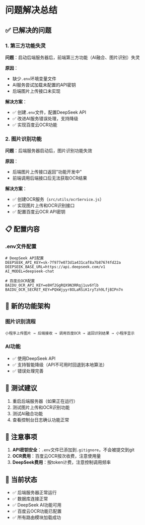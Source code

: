 # 问题解决总结

## ✅ 已解决的问题

### 1. 第三方功能失灵
**问题**：启动后端服务器后，前端第三方功能（AI融合、图片识别）失灵

**原因**：
- 缺少`.env`环境变量文件
- AI服务尝试加载未配置的API密钥
- 后端图片上传接口未实现

**解决方案**：
- ✅ 创建`.env`文件，配置DeepSeek API
- ✅ 改进AI服务错误处理，支持降级
- ✅ 实现百度云OCR功能

### 2. 图片识别功能
**问题**：后端服务器启动后，图片识别功能失效

**原因**：
- 后端图片上传接口返回"功能开发中"
- 前端调用后端接口后无法获取OCR结果

**解决方案**：
- ✅ 创建OCR服务（`src/utils/ocrService.js`）
- ✅ 实现图片上传和OCR识别接口
- ✅ 配置百度云OCR API密钥

## 📋 配置内容

### .env文件配置
```env
# DeepSeek API配置
DEEPSEEK_API_KEY=sk-7f977e073d1a431caf8a7b87674fd22a
DEEPSEEK_BASE_URL=https://api.deepseek.com/v1
AI_MODEL=deepseek-chat

# 百度云OCR配置
BAIDU_OCR_API_KEY=e8Hf2GgRQX9N3RRqj1uv6Ylb
BAIDU_OCR_SECRET_KEY=PQkWjyyr8OLaRSiK1ryTzh9LfjBIPn7n
```

## 🎯 新的功能架构

### 图片识别流程
```
小程序上传图片 → 后端接收 → 调用百度OCR → 返回识别结果 → 小程序显示
```

### AI功能
- ✅ 使用DeepSeek API
- ✅ 支持智能降级（API不可用时回退到本地算法）
- ✅ 错误处理完善

## 🚀 测试建议

1. 重启后端服务器（如果正在运行）
2. 测试图片上传和OCR识别功能
3. 测试AI融合功能
4. 查看控制台日志确认功能正常

## 📝 注意事项

1. **API密钥安全**：`.env`文件已添加到`.gitignore`，不会被提交到git
2. **OCR费用**：百度云OCR按次收费，注意使用量
3. **DeepSeek费用**：按token计费，注意控制调用频率

## 🎉 当前状态

- ✅ 后端服务器正常运行
- ✅ 数据库连接正常
- ✅ DeepSeek AI功能可用
- ✅ 百度云OCR功能已配置
- ✅ 所有路由模块加载成功
